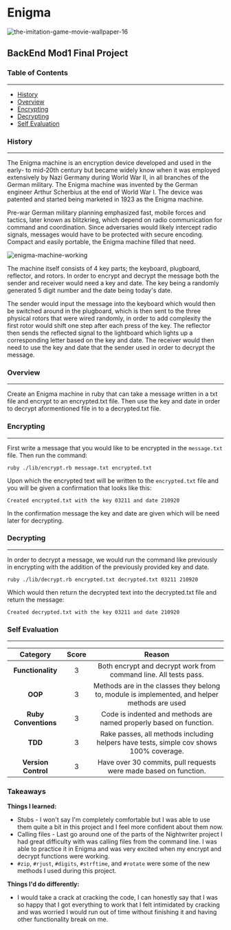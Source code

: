 # Enigma

![the-imitation-game-movie-wallpaper-16](https://user-images.githubusercontent.com/65986168/93857776-59bc2900-fc78-11ea-9447-508658b3e78e.jpg)

## BackEnd Mod1 Final Project

### Table of Contents
----------------------
- [History](https://github.com/abcdefghijohn/Enigma#history) 
- [Overview](https://github.com/abcdefghijohn/Enigma#overview)
- [Encrypting](https://github.com/abcdefghijohn/Enigma#encrypting)
- [Decrypting](https://github.com/abcdefghijohn/Enigma#decrypting) 
- [Self Evaluation](https://github.com/abcdefghijohn/Enigma#self-evaluation) 

### History 
------------

The Enigma machine is an encryption device developed and used in the early- to mid-20th century but became widely know when it was employed extensively by Nazi Germany during World War II, in all branches of the German military. The Enigma machine was invented by the German engineer Arthur Scherbius at the end of World War I. The device was patented and started being marketed in 1923 as the Enigma machine. 

Pre-war German military planning emphasized fast, mobile forces and tactics, later known as blitzkrieg, which depend on radio communication for command and coordination. Since adversaries would likely intercept radio signals, messages would have to be protected with secure encoding. Compact and easily portable, the Enigma machine filled that need.

![enigma-machine-working](https://user-images.githubusercontent.com/65986168/93857864-7f493280-fc78-11ea-9650-2bc15b70e712.jpg)

The machine itself consists of 4 key parts; the keyboard, plugboard, reflector, and rotors. 
In order to encrypt and decrypt the message both the sender and receiver would need a key and date. The key being a randomly generated 5 digit number
and the date being today's date. 

The sender would input the message into the keyboard which would then be switched around in the plugboard, which is then sent to the three physical rotors
that were wired randomly, in order to add complexity the first rotor would shift one step after each press of the key. The reflector then sends the reflected signal to the lightboard which lights up a corresponding letter based on the key and date. The receiver would then need to use the key and date that the sender used in order to decrypt the message. 

### Overview
-------------

Create an Enigma machine in ruby that can take a message written in a txt file and encrypt to an encrypted.txt file. Then use the key and date in order to decrypt aformentioned file in to a decrypted.txt file. 

### Encrypting 
---------------

First write a message that you would like to be encrypted in the `message.txt` file. Then run the command: 

`ruby ./lib/encrypt.rb message.txt encrypted.txt`

Upon which the encrypted text will be written to the `encrypted.txt` file and you will be given a confirmation that looks like this:

`Created encrypted.txt with the key 03211 and date 210920`

In the confirmation message the key and date are given which will be need later for decrypting. 

### Decrypting 
---------------

In order to decrypt a message, we would run the command like previously in encrypting with the addition of the previously provided key and date.

`ruby ./lib/decrypt.rb encrypted.txt decrypted.txt 03211 210920`

Which would then return the decrypted text into the decrypted.txt file and return the message: 

`Created decrypted.txt with the key 03211 and date 210920`

### Self Evaluation 
--------------------

|**Category**        |**Score**|                       **Reason**                                                                 |
|:------------------:|:-------:|:------------------------------------------------------------------------------------------------:|
|**Functionality**   |    3    | Both encrypt and decrypt work from command line. All tests pass.                           |
|**OOP**             |    3    | Methods are in the classes they belong to, module is implemented, and helper methods are used    |
|**Ruby Conventions**|    3    | Code is indented and methods are named properly based on function.                               |
|**TDD**             |    3    | Rake passes, all methods including helpers have tests, simple cov shows 100% coverage.           |
|**Version Control** |    3    | Have over 30 commits, pull requests were made based on function.                                 |

### Takeaways

**Things I learned:**

- Stubs - I won't say I'm completely comfortable but I was able to use them quite a bit in this project and I feel more confident about them now.
- Calling files - Last go around one of the parts of the Nightwriter project I had great difficulty with was calling files from the command line.
  I was able to practice it in Enigma and was very excited when my encrypt and decrypt functions were working. 
- `#zip`, `#rjust`, `#digits`, `#strftime`, and `#rotate` were some of the new methods I used during this project. 

**Things I'd do differently:**

- I would take a crack at cracking the code, I can honestly say that I was so happy that I got everything to work that I felt intimidated by cracking and was worried I would run out of time without finishing it and having other functionality break on me. 

